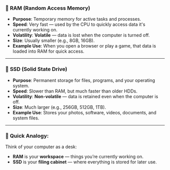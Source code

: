 ### 🔹 **RAM (Random Access Memory)**
- **Purpose**: Temporary memory for active tasks and processes.
- **Speed**: Very fast — used by the CPU to quickly access data it's currently working on.
- **Volatility**: **Volatile** — data is lost when the computer is turned off.
- **Size**: Usually smaller (e.g., 8GB, 16GB).
- **Example Use**: When you open a browser or play a game, that data is loaded into RAM for quick access.

---

### 🔸 **SSD (Solid State Drive)**
- **Purpose**: Permanent storage for files, programs, and your operating system.
- **Speed**: Slower than RAM, but much faster than older HDDs.
- **Volatility**: **Non-volatile** — data is retained even when the computer is off.
- **Size**: Much larger (e.g., 256GB, 512GB, 1TB).
- **Example Use**: Stores your photos, software, videos, documents, and system files.

---

### 🧠 Quick Analogy:
Think of your computer as a desk:
- **RAM** is your **workspace** — things you’re currently working on.
- **SSD** is your **filing cabinet** — where everything is stored for later use.